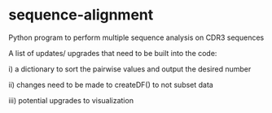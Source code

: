# sequence-alignment
Python program to perform multiple sequence analysis on CDR3 sequences

A list of updates/ upgrades that need to be built into the code:
  
  i) a dictionary to sort the pairwise values and output the desired number
  
  ii) changes need to be made to createDF() to not subset data
  
  iii) potential upgrades to visualization
  
